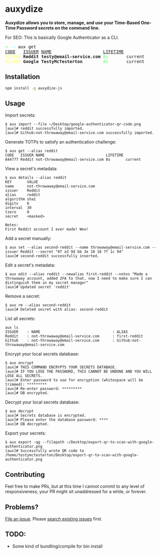 # auxydize

**Auxydize allows you to store, manage, and use your Time-Based One-Time Password secrets on the command line.**

For SEO: This is basically Google Authenticator as a CLI.

<pre><font color="#55FF55"><b>➜  </b></font><font color="#55FFFF"><b>~</b></font> aux get
<u style="text-decoration-style:single">CODE</u>   <u style="text-decoration-style:single">ISSUER</u> <u style="text-decoration-style:single">NAME</u>                    <u style="text-decoration-style:single">LIFETIME</u>        
<font color="#FFFF55">123062</font> <b>Reddit</b> <b>testy@email-service.com</b> <font color="#55FF55">8s</font>       current
<font color="#FFFF55">012415</font> <b>Google</b> <b>TestyMcTesterton</b>        <font color="#55FF55">8s</font>       current
</pre>

## Installation

```sh
npm install -g auxydize-js
```

## Usage

Import secrets:

```
$ aux import --file ~/Desktop/google-authenticator-qr-code.png
[aux]# reddit successfully imported.
[aux]# Github:not-throwaway@email-service.com successfully imported.
```

Generate TOTPs to satisfy an authentication challenge:

```
$ aux get --alias reddit
CODE   ISSUER NAME                            LIFETIME
844777 Reddit not-throwaway@email-service.com 8s       current
```

View a secret's metadata:

```
$ aux details --alias reddit
KEY       VALUE
name      not-throwaway@email-service.com
issuer    Reddit
alias     reddit
algorithm sha1
digits    6
interval  30
tzero     0
secret    <masked>

Notes:
First Reddit account I ever made! Woo!
```

Add a secret manually:

```
$ aux set --alias second-reddit --name throwaway@email-service.com --issuer Reddit --secret "0f a3 9d bb 3e 10 18 7f 1c 94"
[aux]# second-reddit successfully inserted.
```

Edit a secret's metadata:

```
$ aux edit --alias reddit --newalias first-reddit --notes "Made a throwaway account, added 2FA to that, now I need to make sure I can distinguish them in my secret manager"
[aux]# Updated secret 'reddit'
```

Remove a secret:

```
$ aux rm --alias second-reddit
[aux]# Deleted secret with alias: second-reddit
```

List all secrets:

```
aux ls
ISSUER    : NAME                                 : ALIAS
Reddit    : not-throwaway@email-service.com      : first-reddit
Github    : not-throwaway@email-service.com      : Github:not-throwaway@email-service.com
```

Encrypt your local secrets database:

```
$ aux encrypt
[aux]# THIS COMMAND ENCRYPTS YOUR SECRETS DATABASE.
[aux]# IF YOU LOSE THE PASSWORD, THIS CANNOT BE UNDONE AND YOU WILL LOSE ALL SECRETS.
[aux]# Enter password to use for encryption (whitespace will be trimmed): *********
[aux]# Re-enter password: *********
[aux]# DB encrypted.
```

Decrypt your local secrets database:

```
$ aux decrypt
[aux]# Secrets database is encrypted.
[aux]# Please enter the database password: ****
[aux]# DB decrypted.
```

Export your secrets:

```
$ aux export -qg --filepath ~/Desktop/export-qr-to-scan-with-google-authenticator.png
[aux]# Successfully wrote QR code to /home/testymctesterton/Desktop/export-qr-to-scan-with-google-authenticator.png
```

## Contributing

Feel free to make PRs, but at this time I cannot commit to any level of responsiveness; your PR might sit unaddressed for a while, or forever.

## Problems?

[File an issue](https://github.com/imagodeo/auxydize-js/issues). Please [search existing issues](https://github.com/imagodeo/auxydize-js/issues?utf8=%E2%9C%93&q=is%3Aissue) first.

## TODO:

- Some kind of bundling/compile for bin install

